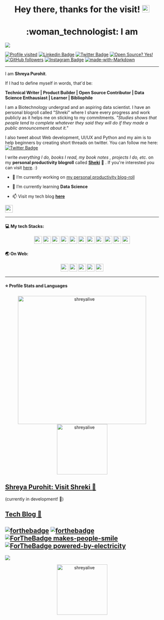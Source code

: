<h1 align="center">Hey there, thanks for the visit! <img src="https://github.com/shreyalive/shreyalive/blob/main/%40shreyalive-assets/hand-wave.gif" width="24px"></h1>
<h1 align="center">:woman_technologist: I am 	</h1>
<img src="https://github.com/shreyalive/shreyalive/blob/main/%40shreyalive-assets/shreya-name-video.gif" >
   

<div align="centre">
 
[![Profile visited](https://visitor-badge.glitch.me/badge?page_id=shreyalive.visitor-badge)](https://github.com/shreyalive)
[![Linkedin Badge](https://img.shields.io/badge/-Shreya%20Purohit-blue?style=social&logo=Linkedin&logoColor=blue&link=https://www.linkedin.com/in/shreya-purohit/)](https://www.linkedin.com/in/shreya-purohit) 
[![Twitter Badge](http://img.shields.io/badge/-@eyeshreya-1ca0f1?style=social&logo=twitter&logoColor=blue&link=https://twitter.com/eyeshreya)](https://twitter.com/eyeshreya) 
[![Open Source? Yes!](https://badgen.net/badge/Open%20Source%20%3F/Yes%21/blue?icon=github)](https://github.com/shreyalive/)
[![GitHub followers](https://img.shields.io/github/followers/shreyalive?label=Follow&style=social&logoColor=red)](https://github.com/shreyalive/?tab=follow)
[![Instagram Badge](https://img.shields.io/badge/-shreyaaa._.2-blue?style=social&logo=Instagram&link=https://www.instagram.com/shreyaaa._.2/)](https://www.instagram.com/shreyaaa._.2/) 
[![made-with-Markdown](https://img.shields.io/badge/Made%20with-Markdown-1f425f.svg)](http://commonmark.org)

</div>
 
 ---
I am **Shreya Purohit**.

If I had to define myself in words, that'd be:

**Technical Writer | Product Builder | Open Source Contributor | Data Science Enthausiast | Learner | Bibliophile**

I am a Biotechnology undergrad and an aspiring data scientist.
I have an personal blogroll called "Shreki" where I share every progress and work publicly as it helps me on sticking to my commitments. *"Studies shows that people tend to complete whatever they said they will do if they made a public announcement about it."*

I also tweet about Web development, UI/UX and Python and my aim is to help beginners by creating short threads on twitter. You can follow me here: [![Twitter Badge](http://img.shields.io/badge/-@eyeshreya-1ca0f1?style=social&logo=twitter&logoColor=blue&link=https://twitter.com/eyeshreya)](https://twitter.com/eyeshreya) 


I write *everything I do, books I read, my book notes , projects I do, etc.* on my **personal productivity blogroll** called [**Sheki**](https://shreyalive.gitbook.io/shreki/) :baby_chick:	. If you're interested you can visit [here](https://shreyalive.gitbook.io/shreki/). :)

- 🔭 I’m currently working on [my personal productivity blog-roll](https://shreyalive.gitbook.io/shreki/)

- 🌱 I’m currently learning **Data Science**

- 📫 Visit my tech blog [**here**](https://designctivity.hashnode.dev/)

<img src="https://img.shields.io/badge/Markdown-000000?style=for-the-badge&logo=markdown&logoColor=white" height="25"/>

---

#### 💻 My tech Stacks:

<p align="center">
<img src="https://img.shields.io/badge/python-3776AB.svg?&style=for-the-badge&logo=python&logoColor=white" height="25"/>
<img src="https://img.shields.io/badge/javascript-F7DF1E.svg?&style=for-the-badge&logo=javascript&logoColor=white" height="25"/>
<img src="https://img.shields.io/badge/mysql-4479A1.svg?&style=for-the-badge&logo=mysql&logoColor=white" height="25"/>
<img src="https://img.shields.io/badge/Flask-000000.svg?&style=for-the-badge&logo=flask&logoColor=white" height="25"/>
<img src="https://img.shields.io/badge/jupyter-F3631D.svg?&style=for-the-badge&logo=jupyter&logoColor=white" height="25"/>
<img src="https://img.shields.io/badge/anaconda-42B029.svg?&style=for-the-badge&logo=anaconda&logoColor=white" height="25"/>
<img src="https://img.shields.io/badge/VS%20Code-007ACC.svg?&style=for-the-badge&logo=visual-studio-code&logoColor=white" height="25"/>
<img src="https://img.shields.io/badge/sublime-FF9800.svg?&style=for-the-badge&logo=sublime-text&logoColor=white" height="25"/>

<img src="https://img.shields.io/badge/HTML5-E34F26?style=for-the-badge&logo=html5&logoColor=white" height="25"/>
<img src="https://img.shields.io/badge/CSS3-1572B6?style=for-the-badge&logo=css3&logoColor=white" height="25"/>
<img src="https://img.shields.io/badge/React-20232A?style=for-the-badge&logo=react&logoColor=61DAFB" height="25"/>


</p>

#### :earth_asia: On Web:

<p align="center">
<img src="https://img.shields.io/badge/Hashnode-2962FF?style=for-the-badge&logo=hashnode&logoColor=white" height="25"/>
<img src="https://img.shields.io/badge/Medium-12100E?style=for-the-badge&logo=medium&logoColor=white" height="25"/>   
<img src="https://img.shields.io/badge/LinkedIn-0077B5?style=for-the-badge&logo=linkedin&logoColor=white" height="25"/>   
<img src="https://img.shields.io/badge/GitHub-100000?style=for-the-badge&logo=github&logoColor=white" height="25"/>   
<img src="https://img.shields.io/badge/Twitter-1DA1F2?style=for-the-badge&logo=twitter&logoColor=white" height="25"/>   
</p>   

---

#### ⭐ Profile Stats and Languages
<p align="center"> 
    <img src="https://github-readme-stats.vercel.app/api?username=shreyalive&count_private=true&show_icons=true&theme=buefy&include_all_commits=true" alt="shreyalive" width="420"/> 
    <img src="https://github-readme-stats.vercel.app/api/top-langs/?username=shreyalive&hide=jupyter%20notebook,html,css&langs_count=10&layout=compact&theme=buefy" alt="shreyalive" height="165" />
 </p>


## [Shreya Purohit: Visit Shreki :house_with_garden:	](https://shreyalive.gitbook.io/shreki/)     
(currently in development! :construction:)

## [Tech Blog :wave:	](https://designctivity.hashnode.dev/)   

[![forthebadge](https://forthebadge.com/images/badges/uses-brains.svg)](https://forthebadge.com)
[![forthebadge](https://forthebadge.com/images/badges/built-with-love.svg)](https://forthebadge.com)
[![ForTheBadge makes-people-smile](http://ForTheBadge.com/images/badges/makes-people-smile.svg)](http://ForTheBadge.com)
[![ForTheBadge powered-by-electricity](http://ForTheBadge.com/images/badges/powered-by-electricity.svg)](http://ForTheBadge.com)
---

![](https://hit.yhype.me/github/profile?user_id=63795399)
<p align="center"> 
   <img src="https://github-readme-streak-stats.herokuapp.com/?user=shreyalive&theme=default" alt="shreyalive" height="165" />
</p>
